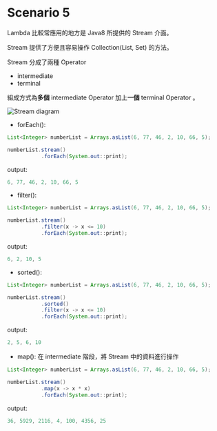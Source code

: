 # Scenario 5

Lambda 比較常應用的地方是 Java8 所提供的 Stream 介面。

Stream 提供了方便且容易操作 Collection(List, Set) 的方法。

Stream 分成了兩種 Operator
- intermediate
- terminal

組成方式為**多個** intermediate Operator 加上**一個** terminal Operator 。

![Stream diagram](https://s29840.pcdn.co/wp-content/uploads/2020/06/238.Java-streams.jpg)


- forEach():

```java
List<Integer> numberList = Arrays.asList(6, 77, 46, 2, 10, 66, 5);

numberList.stream()
           .forEach(System.out::print);
```

output:
```java
6, 77, 46, 2, 10, 66, 5
```

- filter():

```java
List<Integer> numberList = Arrays.asList(6, 77, 46, 2, 10, 66, 5);

numberList.stream()
           .filter(x -> x <= 10)
           .forEach(System.out::print);
```

output:
```java
6, 2, 10, 5
```

- sorted():

```java
List<Integer> numberList = Arrays.asList(6, 77, 46, 2, 10, 66, 5);

numberList.stream()
           .sorted()
           .filter(x -> x <= 10)
           .forEach(System.out::print);
```

output:
```java
2, 5, 6, 10
```

- map():
在 intermediate 階段，將 Stream 中的資料進行操作
```java
List<Integer> numberList = Arrays.asList(6, 77, 46, 2, 10, 66, 5);

numberList.stream()
           .map(x -> x * x)
           .forEach(System.out::print);
```

output:
```java
36, 5929, 2116, 4, 100, 4356, 25
```
